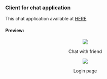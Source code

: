 ### Client for chat application

This chat application available at [HERE ](http://35.240.157.180:3000)

#### Preview:

 <p align="center">
<img src="https://user-images.githubusercontent.com/25551568/55799618-01cd4900-5afc-11e9-9d6b-b446a7c3f7d7.png" />
</p>
<p align="center">Chat with friend</p>
 <p align="center">
<img src="https://user-images.githubusercontent.com/25551568/55799708-3b9e4f80-5afc-11e9-924d-f18a08e591cd.png" />
</p>
<p align="center">Login page</p>
